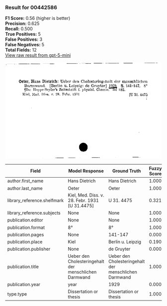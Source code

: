 ### Result for 00442586
**F1 Score:** 0.56 (higher is better)<br>**Precision:** 0.625<br>**Recall:** 0.500<br>**True Positives:** 5<br>**False Positives:** 3<br>**False Negatives:** 5<br>**Total Fields:** 12<br>[View raw result from gpt-5-mini](https://github.com/RISE-UNIBAS/humanities_data_benchmark/blob/main/results/2025-10-01/T0166/request_T0166_00442586.json)

<img src="https://github.com/RISE-UNIBAS/humanities_data_benchmark/blob/main/benchmarks/zettelkatalog/images/00442586.jpg?raw=true" alt="00442586" width="600px">

| Field | Model Response | Ground Truth | Fuzzy Score | Match |
|-------|----------------|--------------|-------------|-------|
| author.first_name | Hans Dietrich | Hans Dietrich | 1.000 | ✅ |
| author.last_name | Oeter | Oeter | 1.000 | ✅ |
| library_reference.shelfmark | Kiel, Med. Diss. v. 28. Febr. 1931 [U 31.4475] | U 31. 4475 | 0.321 | ❌ |
| library_reference.subjects | None | None | 1.000 | ✅ |
| publication.editor | None | None | 1.000 | ✅ |
| publication.format | 8° | 8° | 1.000 | ✅ |
| publication.pages | None | 141-147 | 0.000 | ❌ |
| publication.place | Kiel | Berlin u. Leipzig | 0.190 | ❌ |
| publication.publisher | None | de Gruyter | 0.000 | ❌ |
| publication.title | Ueber den Cholesteringehalt der menschlichen Darmwand | Ueber den Cholesteringehalt der menschlichen Darmwand | 1.000 | ✅ |
| publication.year | year | 1929 | 0.000 | ❌ |
| type.type | Dissertation or thesis | Dissertation or thesis | 1.000 | ✅ |
